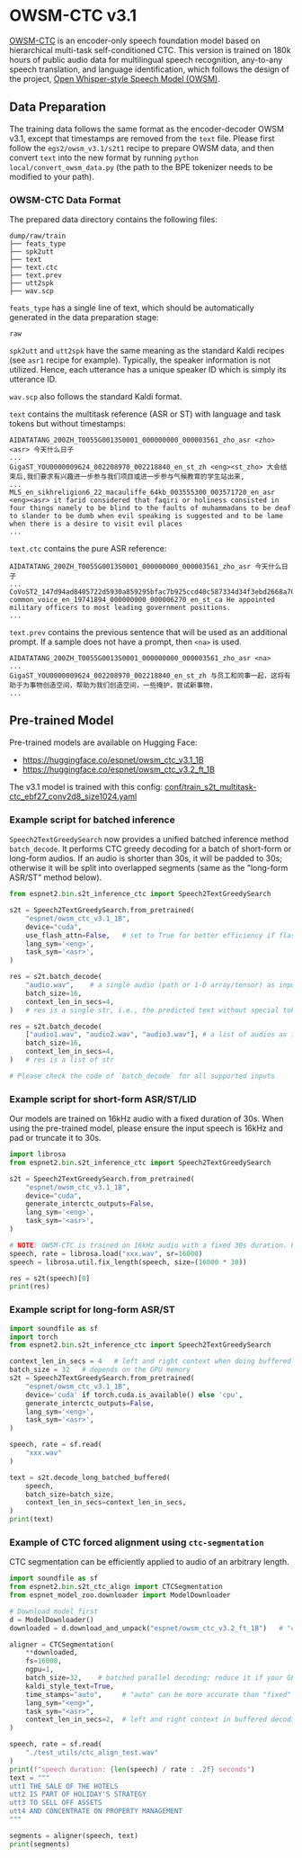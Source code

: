 # OWSM-CTC v3.1

[OWSM-CTC](https://aclanthology.org/2024.acl-long.549/) is an encoder-only speech foundation model based on hierarchical multi-task self-conditioned CTC.
This version is trained on 180k hours of public audio data for multilingual speech recognition, any-to-any speech translation, and language identification, which follows the design of the project, [Open Whisper-style Speech Model (OWSM)](https://arxiv.org/abs/2401.16658).

## Data Preparation

The training data follows the same format as the encoder-decoder OWSM v3.1, except that timestamps are removed from the `text` file. Please first follow the `egs2/owsm_v3.1/s2t1` recipe to prepare OWSM data, and then convert `text` into the new format by running `python local/convert_owsm_data.py` (the path to the BPE tokenizer needs to be modified to your path).

### OWSM-CTC Data Format

The prepared data directory contains the following files:

```
dump/raw/train
├── feats_type
├── spk2utt
├── text
├── text.ctc
├── text.prev
├── utt2spk
├── wav.scp
```

`feats_type` has a single line of text, which should be automatically generated in the data preparation stage:
```
raw
```

`spk2utt` and `utt2spk` have the same meaning as the standard Kaldi recipes (see `asr1` recipe for example). Typically, the speaker information is not utilized. Hence, each utterance has a unique speaker ID which is simply its utterance ID.

`wav.scp` also follows the standard Kaldi format.

`text` contains the multitask reference (ASR or ST) with language and task tokens but without timestamps:

```
AIDATATANG_200ZH_T0055G0013S0001_000000000_000003561_zho_asr <zho><asr> 今天什么日子
...
GigaST_YOU0000009624_002208970_002218840_en_st_zh <eng><st_zho> 大会结束后,我们要求有兴趣进一步参与我们项目或进一步参与气候教育的学生站出来,
...
MLS_en_sikhreligion6_22_macauliffe_64kb_003555300_003571720_en_asr <eng><asr> it farid considered that faqiri or holiness consisted in four things namely to be blind to the faults of muhammadans to be deaf to slander to be dumb when evil speaking is suggested and to be lame when there is a desire to visit evil places
...
```

`text.ctc` contains the pure ASR reference:

```
AIDATATANG_200ZH_T0055G0013S0001_000000000_000003561_zho_asr 今天什么日子
...
CoVoST2_147d94ad8405722d5930a859295bfac7b925ccd40c587334d34f3ebd2668a70242240866e93907398f10b7f2265a4ddb82b5355eb21fe37993d04a69900df388-common_voice_en_19741894_000000000_000006270_en_st_ca He appointed military officers to most leading government positions.
...
```

`text.prev` contains the previous sentence that will be used as an additional prompt. If a sample does not have a prompt, then `<na>` is used.

```
AIDATATANG_200ZH_T0055G0013S0001_000000000_000003561_zho_asr <na>
...
GigaST_YOU0000009624_002208970_002218840_en_st_zh 与员工和同事一起，这将有助于为事物创造空间，帮助为我们创造空间，一些掩护，尝试新事物，
...
```

## Pre-trained Model

Pre-trained models are available on Hugging Face:
- https://huggingface.co/espnet/owsm_ctc_v3.1_1B
- https://huggingface.co/espnet/owsm_ctc_v3.2_ft_1B

The v3.1 model is trained with this config: [conf/train_s2t_multitask-ctc_ebf27_conv2d8_size1024.yaml](conf/train_s2t_multitask-ctc_ebf27_conv2d8_size1024.yaml)


### Example script for batched inference

`Speech2TextGreedySearch` now provides a unified batched inference method `batch_decode`. It performs CTC greedy decoding for a batch of short-form or long-form audios. If an audio is shorter than 30s, it will be padded to 30s; otherwise it will be split into overlapped segments (same as the "long-form ASR/ST" method below).

```python
from espnet2.bin.s2t_inference_ctc import Speech2TextGreedySearch

s2t = Speech2TextGreedySearch.from_pretrained(
    "espnet/owsm_ctc_v3.1_1B",
    device="cuda",
    use_flash_attn=False,   # set to True for better efficiency if flash attn is installed and dtype is float16 or bfloat16
    lang_sym='<eng>',
    task_sym='<asr>',
)

res = s2t.batch_decode(
    "audio.wav",    # a single audio (path or 1-D array/tensor) as input
    batch_size=16,
    context_len_in_secs=4,
)   # res is a single str, i.e., the predicted text without special tokens

res = s2t.batch_decode(
    ["audio1.wav", "audio2.wav", "audio3.wav"], # a list of audios as input
    batch_size=16,
    context_len_in_secs=4,
)   # res is a list of str

# Please check the code of `batch_decode` for all supported inputs
```

### Example script for short-form ASR/ST/LID

Our models are trained on 16kHz audio with a fixed duration of 30s. When using the pre-trained model, please ensure the input speech is 16kHz and pad or truncate it to 30s.

```python
import librosa
from espnet2.bin.s2t_inference_ctc import Speech2TextGreedySearch

s2t = Speech2TextGreedySearch.from_pretrained(
    "espnet/owsm_ctc_v3.1_1B",
    device="cuda",
    generate_interctc_outputs=False,
    lang_sym='<eng>',
    task_sym='<asr>',
)

# NOTE: OWSM-CTC is trained on 16kHz audio with a fixed 30s duration. Please ensure your input has the correct sample rate; otherwise resample it to 16k before feeding it to the model
speech, rate = librosa.load("xxx.wav", sr=16000)
speech = librosa.util.fix_length(speech, size=(16000 * 30))

res = s2t(speech)[0]
print(res)
```

### Example script for long-form ASR/ST

```python
import soundfile as sf
import torch
from espnet2.bin.s2t_inference_ctc import Speech2TextGreedySearch

context_len_in_secs = 4   # left and right context when doing buffered inference
batch_size = 32   # depends on the GPU memory
s2t = Speech2TextGreedySearch.from_pretrained(
    "espnet/owsm_ctc_v3.1_1B",
    device='cuda' if torch.cuda.is_available() else 'cpu',
    generate_interctc_outputs=False,
    lang_sym='<eng>',
    task_sym='<asr>',
)

speech, rate = sf.read(
    "xxx.wav"
)

text = s2t.decode_long_batched_buffered(
    speech,
    batch_size=batch_size,
    context_len_in_secs=context_len_in_secs,
)
print(text)
```

### Example of CTC forced alignment using `ctc-segmentation`

CTC segmentation can be efficiently applied to audio of an arbitrary length.

```python
import soundfile as sf
from espnet2.bin.s2t_ctc_align import CTCSegmentation
from espnet_model_zoo.downloader import ModelDownloader

# Download model first
d = ModelDownloader()
downloaded = d.download_and_unpack("espnet/owsm_ctc_v3.2_ft_1B")   # "espnet/owsm_ctc_v3.1_1B"

aligner = CTCSegmentation(
    **downloaded,
    fs=16000,
    ngpu=1,
    batch_size=32,    # batched parallel decoding; reduce it if your GPU memory is smaller
    kaldi_style_text=True,
    time_stamps="auto",     # "auto" can be more accurate than "fixed" when converting token index to timestamp
    lang_sym="<eng>",
    task_sym="<asr>",
    context_len_in_secs=2,  # left and right context in buffered decoding
)

speech, rate = sf.read(
    "./test_utils/ctc_align_test.wav"
)
print(f"speech duration: {len(speech) / rate : .2f} seconds")
text = """
utt1 THE SALE OF THE HOTELS
utt2 IS PART OF HOLIDAY'S STRATEGY
utt3 TO SELL OFF ASSETS
utt4 AND CONCENTRATE ON PROPERTY MANAGEMENT
"""

segments = aligner(speech, text)
print(segments)
```
